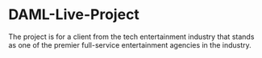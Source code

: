 # DAML-Live-Project
The project is for a client from the tech entertainment industry that stands as one of the premier full-service entertainment agencies in the industry.
